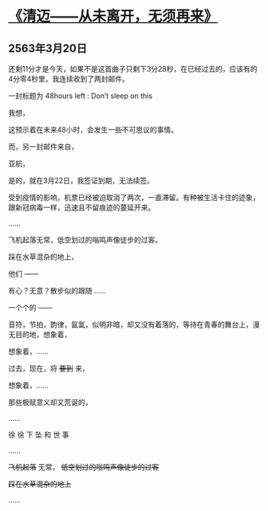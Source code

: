 # [《清迈——从未离开，无须再来》](https://github.com/raffello/raffello.github.io)

## 2563年3月20日

还剩11分才是今天，如果不是这首曲子只剩下3分28秒，在已经过去的，应该有的4分零4秒里，我连续收到了两封邮件。

一封标题为 48hours left : Don’t sleep on this

我想，

这预示着在未来48小时，会发生一些不可思议的事情。

而，另一封邮件来自，

亚航，

是的，就在3月22日，我签证到期，无法续签。

受到疫情的影响，机票已经被迫取消了两次，一直滞留。有种被生活卡住的迹象，跟新冠病毒一样，迅速且不留痕迹的蔓延开来。

……

飞机起落无常，低空划过的嗡鸣声像徒步的过客。

踩在水草混杂的地上，

他们 ——

有心？无意？散步似的跟随 ……

一个个的 ——

音符，节拍，韵律，氤氲，似明非暗，却又没有着落的，等待在青春的舞台上，漫无目的地，想象着，

想象着，……

过去，现在，将 ~~要到~~ 来，

想象着，……

那些极赋意义却又荒诞的，

……

徐
徐
下
坠
和
世
事

……

~~飞机起落~~ 无常， ~~低空划过的嗡鸣声像徒步的过客~~

~~踩在水草混杂的地上~~

……
